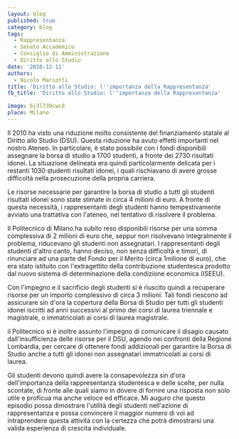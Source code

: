 ```yaml
---
layout: blog
published: true
category: blog
tags:
  - Rappresentanza
  - Senato Accademico
  - Consiglio di Amministrazione
  - Diritto allo Studio
date: '2010-12-11'
authors:
  - Nicolo Mariotti
title: 'Diritto allo Studio: l''importanza della Rappresentanza'
fb_title: 'Diritto allo Studio: l''importanza della Rappresentanza'

image: bj3l739cwc8
place: Milano
---
```


Il 2010 ha visto una riduzione molto consistente del finanziamento statale al Diritto allo Studio (DSU). Questa riduzione ha avuto effetti importanti nel nostro Ateneo. In particolare, è stato possibile con i fondi disponibili assegnare la borsa di studio a 1700 studenti, a fronte dei 2730 risultati idonei. La situazione delineata era quindi particolarmente delicata per i restanti 1030 studenti risultati idonei, i quali rischiavano di avere grosse difficoltà nella prosecuzione della propria carriera.

Le risorse necessarie per garantire la borsa di studio a tutti gli studenti risultati idonei sono state stimate in circa 4 milioni di euro. A fronte di questa necessità, i rappresentanti degli studenti hanno tempestivamente avviato una trattativa con l'ateneo, nel tentativo di risolvere il problema.

Il Politecnico di Milano ha subito reso disponibili risorse per una somma complessiva di 2 milioni di euro che, seppur non risolvevano integralmente il problema, riducevano gli studenti non assegnatari. I rappresentanti degli studenti d'altro canto, hanno deciso, non senza difficoltà e timori, di rinunciare ad una parte del Fondo per il Merito (circa 1milione di euro), che era stato istituito con l'extragettito della contribuzione studentesca prodotto dal nuovo sistema di determinazione della condizione economica (ISEEU).

Con l'impegno e il sacrificio degli studenti si è riuscito quindi a recuperare risorse per un importo complessivo di circa 3 milioni. Tali fondi riescono ad assicurare sin d'ora la copertura della Borsa di Studio per tutti gli studenti idonei iscritti ad anni successivi al primo dei corsi di laurea triennale e magistrale, o immatricolati ai corsi di laurea magistrale.

il Politecnico si è inoltre assunto l'impegno di comunicare il disagio causato dall'insufficienza delle risorse per il DSU, agendo nei confronti della Regione Lombardia, per cercare di ottenere fondi addizionali per garantire la Borsa di Studio anche a tutti gli idonei non assegnatari immatricolati ai corsi di laurea.

Gli studenti devono quindi avere la consapevolezza sin d'ora dell'importanza della rappresentanza studentesca e delle scelte, per nulla scontate, di fronte alle quali siamo in dovere di fornire una risposta non solo utile e proficua ma anche veloce ed efficace. Mi auguro che questo episodio possa dimostrare l'utilità degli studenti nell'azione di rappresentanza e possa convincere il maggior numero di voi ad intraprendere questa attività con la certezza che potrà dimostrarsi una valida esperienza di crescita individuale.
